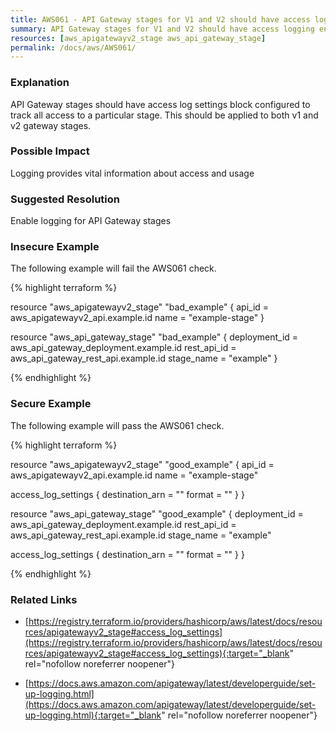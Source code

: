 ```yaml
---
title: AWS061 - API Gateway stages for V1 and V2 should have access logging enabled
summary: API Gateway stages for V1 and V2 should have access logging enabled 
resources: [aws_apigatewayv2_stage aws_api_gateway_stage] 
permalink: /docs/aws/AWS061/
---
```

### Explanation


API Gateway stages should have access log settings block configured to track all access to a particular stage. This should be applied to both v1 and v2 gateway stages.


### Possible Impact
Logging provides vital information about access and usage

### Suggested Resolution
Enable logging for API Gateway stages


### Insecure Example

The following example will fail the AWS061 check.

{% highlight terraform %}

resource "aws_apigatewayv2_stage" "bad_example" {
  api_id = aws_apigatewayv2_api.example.id
  name   = "example-stage"
}

resource "aws_api_gateway_stage" "bad_example" {
  deployment_id = aws_api_gateway_deployment.example.id
  rest_api_id   = aws_api_gateway_rest_api.example.id
  stage_name    = "example"
}

{% endhighlight %}



### Secure Example

The following example will pass the AWS061 check.

{% highlight terraform %}

resource "aws_apigatewayv2_stage" "good_example" {
  api_id = aws_apigatewayv2_api.example.id
  name   = "example-stage"

  access_log_settings {
    destination_arn = ""
    format          = ""
  }
}

resource "aws_api_gateway_stage" "good_example" {
  deployment_id = aws_api_gateway_deployment.example.id
  rest_api_id   = aws_api_gateway_rest_api.example.id
  stage_name    = "example"

  access_log_settings {
    destination_arn = ""
    format          = ""
  }
}

{% endhighlight %}



### Related Links


- [https://registry.terraform.io/providers/hashicorp/aws/latest/docs/resources/apigatewayv2_stage#access_log_settings](https://registry.terraform.io/providers/hashicorp/aws/latest/docs/resources/apigatewayv2_stage#access_log_settings){:target="_blank" rel="nofollow noreferrer noopener"}

- [https://docs.aws.amazon.com/apigateway/latest/developerguide/set-up-logging.html](https://docs.aws.amazon.com/apigateway/latest/developerguide/set-up-logging.html){:target="_blank" rel="nofollow noreferrer noopener"}


